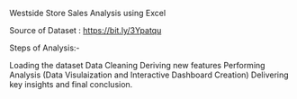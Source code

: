 Westside Store Sales Analysis using Excel 

Source of Dataset : https://bit.ly/3Ypatqu

Steps of Analysis:-

Loading the dataset
Data Cleaning
Deriving new features
Performing Analysis (Data Visulaization and Interactive Dashboard Creation)
Delivering key insights and final conclusion.
